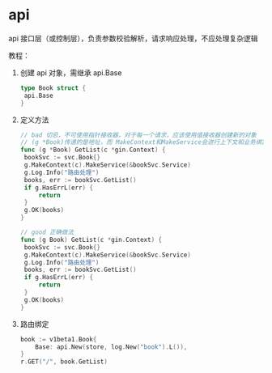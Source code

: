 # api

api 接口层（或控制层），负责参数校验解析，请求响应处理，不应处理复杂逻辑

教程：

1. 创建 api 对象，需继承 api.Base

   ```go
   type Book struct {
   	api.Base
   }
   ```

2. 定义方法

   ```go
   // bad 切忌，不可使用指针接收器，对于每一个请求，应该使用值接收器创建新的对象
   // (g *Book)传递的是地址，而 MakeContext和MakeService会进行上下文和业务绑定操作
   func (g *Book) GetList(c *gin.Context) {
   	bookSvc := svc.Book{}
   	g.MakeContext(c).MakeService(&bookSvc.Service)
   	g.Log.Info("路由处理")
   	books, err := bookSvc.GetList()
   	if g.HasErrL(err) {
   		return
   	}
   	g.OK(books)
   }
   
   // good 正确做法
   func (g Book) GetList(c *gin.Context) {
   	bookSvc := svc.Book{}
   	g.MakeContext(c).MakeService(&bookSvc.Service)
   	g.Log.Info("路由处理")
   	books, err := bookSvc.GetList()
   	if g.HasErrL(err) {
   		return
   	}
   	g.OK(books)
   }
   ```

3. 路由绑定

   ```go
   book := v1beta1.Book{
       Base: api.New(store, log.New("book").L()),
   }
   r.GET("/", book.GetList)
   ```

   
